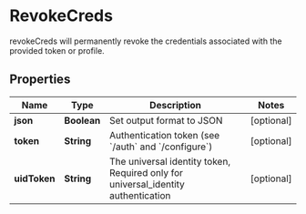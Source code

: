 

# RevokeCreds

revokeCreds will permanently revoke the credentials associated with the provided token or profile.

## Properties

Name | Type | Description | Notes
------------ | ------------- | ------------- | -------------
**json** | **Boolean** | Set output format to JSON |  [optional]
**token** | **String** | Authentication token (see &#x60;/auth&#x60; and &#x60;/configure&#x60;) |  [optional]
**uidToken** | **String** | The universal identity token, Required only for universal_identity authentication |  [optional]



